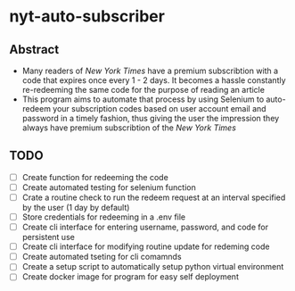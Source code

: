 # nyt-auto-subscriber

## Abstract
- Many readers of *New York Times* have a premium subscribtion with a code that expires once every 1 - 2 days. It becomes a hassle constantly re-redeeming the same code for the purpose of reading an article
- This program aims to automate that process by using Selenium to auto-redeem your subscription codes based on user account email and password in a timely fashion, thus giving the user the impression they always have premium subscribtion of the *New York Times*

## TODO
- [ ] Create function for redeeming the code
- [ ] Create automated testing for selenium function
- [ ] Crate a routine check to run the redeem request at an interval specified by the user (1 day by default)
- [ ] Store credentials for redeeming in a  .env file
- [ ] Create cli interface for entering username, password, and code for persistent use
- [ ] Create cli interface for modifying routine update for redeming code
- [ ] Create automated tseting for cli comamnds
- [ ] Create a setup script to automatically setup python virtual environment
- [ ] Create docker image for program for easy self deployment
